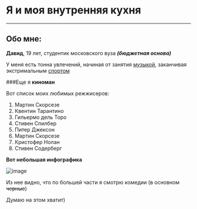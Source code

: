 # Я и моя внутренняя кухня
___

## Обо мне:

**Давид**, 19 лет, студентик московского вуза _**(бюджетная основа)**_

У меня есть тонна увлечений, начиная от занятия [музыкой](https://www.youtube.com/watch?v=0qobAo-Eg10),
заканчивая экстримальным [спортом](https://www.youtube.com/watch?v=wnQGbijiksA)

###Еще я **киноман** 

Вот  список моих любимых режжисеров:
1. Мартин Скорсезе
2. Квентин Тарантино
3. Гильермо дель Торо
4. Стивен Спилбер 
5. Питер Джексон 
6. Мартин Скорсезе 
7. Кристофер Нолан 
8. Стивен Содерберг

**Вот небольшая инфографика**

![image](https://user-images.githubusercontent.com/47860117/196266076-1d720187-2bb5-41a7-b748-cc39cdc3d749.png)


Из нее видно, что по большей части я смотрю комедии (в основном ~~черные~~)

Думаю на этом хватит)
